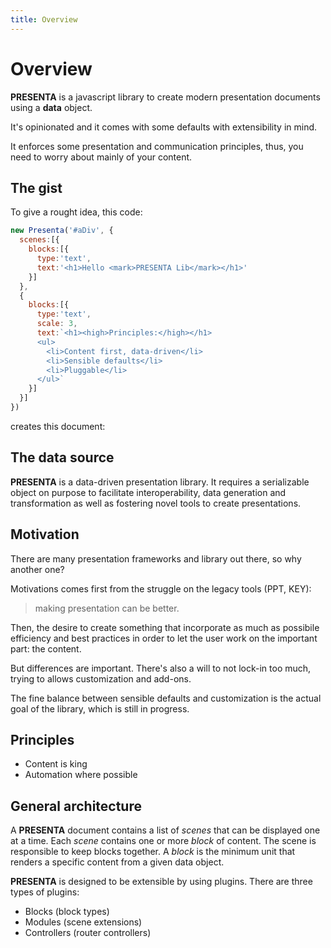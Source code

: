 ```yaml
---
title: Overview
---
```


# Overview

**PRESENTA** is a javascript library to create modern presentation documents using a **data** object.

It's opinionated and it comes with some defaults with extensibility in mind.

It enforces some presentation and communication principles, thus, you need to worry about mainly of your content.



## The gist

To give a rought idea, this code:

```js
new Presenta('#aDiv', {
  scenes:[{
    blocks:[{
      type:'text',
      text:'<h1>Hello <mark>PRESENTA Lib</mark></h1>'
    }]
  },
  {
    blocks:[{
      type:'text',
      scale: 3,
      text:`<h1><high>Principles:</high></h1>
      <ul>
        <li>Content first, data-driven</li>
        <li>Sensible defaults</li>
        <li>Pluggable</li>
      </ul>`
    }]
  }]
})
```

creates this document:

<pDemo00 />



## The data source

**PRESENTA** is a data-driven presentation library. It requires a serializable object on purpose to facilitate interoperability, data generation and transformation as well as fostering novel tools to create presentations.



## Motivation

There are many presentation frameworks and library out there, so why another one?

Motivations comes first from the struggle on the legacy tools (PPT, KEY):

> making presentation can be better.

Then, the desire to create something that incorporate as much as possibile efficiency and best practices in order to let the user work on the important part: the content.

But differences are important. There's also a will to not lock-in too much, trying to allows customization and add-ons.

The fine balance between sensible defaults and customization is the actual goal of the library, which is still in progress.

## Principles

- Content is king
- Automation where possible

## General architecture

A **PRESENTA** document contains a list of *scenes* that can be displayed one at a time. Each *scene* contains one or more *block* of content. The scene is responsible to keep blocks together. A *block* is the minimum unit that renders a specific content from  a given data object.

**PRESENTA** is designed to be extensible by using plugins. There are three types of plugins:

- Blocks (block types)
- Modules (scene extensions)
- Controllers (router controllers)


